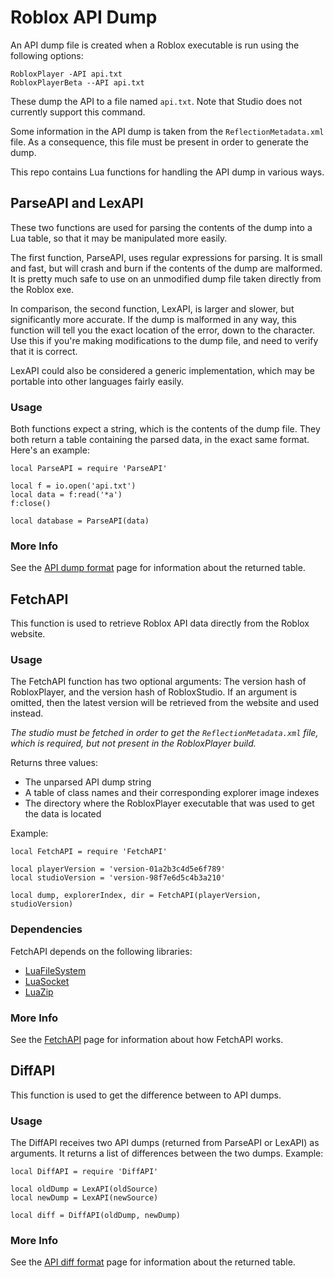 # Roblox API Dump

An API dump file is created when a Roblox executable is run using the
following options:

    RobloxPlayer -API api.txt
    RobloxPlayerBeta --API api.txt

These dump the API to a file named `api.txt`. Note that Studio does not
currently support this command.

Some information in the API dump is taken from the `ReflectionMetadata.xml`
file. As a consequence, this file must be present in order to generate the
dump.

This repo contains Lua functions for handling the API dump in various ways.

## ParseAPI and LexAPI

These two functions are used for parsing the contents of the dump into a Lua
table, so that it may be manipulated more easily.

The first function, ParseAPI, uses regular expressions for parsing. It is
small and fast, but will crash and burn if the contents of the dump are
malformed. It is pretty much safe to use on an unmodified dump file taken
directly from the Roblox exe.

In comparison, the second function, LexAPI, is larger and slower, but
significantly more accurate. If the dump is malformed in any way, this
function will tell you the exact location of the error, down to the character.
Use this if you're making modifications to the dump file, and need to verify
that it is correct.

LexAPI could also be considered a generic implementation, which may be
portable into other languages fairly easily.

### Usage

Both functions expect a string, which is the contents of the dump file. They
both return a table containing the parsed data, in the exact same format.
Here's an example:

    local ParseAPI = require 'ParseAPI'

    local f = io.open('api.txt')
    local data = f:read('*a')
    f:close()

    local database = ParseAPI(data)

### More Info

See the [API dump format][wikiDumpFormat] page for information about the returned
table.

## FetchAPI

This function is used to retrieve Roblox API data directly from the Roblox
website.

### Usage

The FetchAPI function has two optional arguments: The version hash of
RobloxPlayer, and the version hash of RobloxStudio. If an argument is omitted,
then the latest version will be retrieved from the website and used instead.

*The studio must be fetched in order to get the `ReflectionMetadata.xml` file,
which is required, but not present in the RobloxPlayer build.*

Returns three values:
- The unparsed API dump string
- A table of class names and their corresponding explorer image indexes
- The directory where the RobloxPlayer executable that was used to get the
  data is located

Example:

	local FetchAPI = require 'FetchAPI'

	local playerVersion = 'version-01a2b3c4d5e6f789'
	local studioVersion = 'version-98f7e6d5c4b3a210'

	local dump, explorerIndex, dir = FetchAPI(playerVersion, studioVersion)

### Dependencies

FetchAPI depends on the following libraries:

- [LuaFileSystem][lfs]
- [LuaSocket][lsocket]
- [LuaZip][lzip]

### More Info

See the [FetchAPI][wikiFetchAPI] page for information about how FetchAPI
works.

## DiffAPI

This function is used to get the difference between to API dumps.

### Usage

The DiffAPI receives two API dumps (returned from ParseAPI or LexAPI) as
arguments. It returns a list of differences between the two dumps. Example:

	local DiffAPI = require 'DiffAPI'

	local oldDump = LexAPI(oldSource)
	local newDump = LexAPI(newSource)

	local diff = DiffAPI(oldDump, newDump)

### More Info

See the [API diff format][wikiDiffFormat] page for information about the returned
table.

[wikiDumpFormat]: https://github.com/ROBLOXStudio/roblox-api-dump/wiki/API-dump-format
[wikiDiffFormat]: https://github.com/ROBLOXStudio/roblox-api-dump/wiki/API-diff-format
[wikiFetchAPI]: https://github.com/ROBLOXStudio/roblox-api-dump/wiki/FetchAPI
[lfs]: https://websitebloger.github.io/luafilesystem/
[lsocket]: http://w3.impa.br/%7Ediego/software/luasocket/
[lzip]: http://www.keplerproject.org/luazip/
